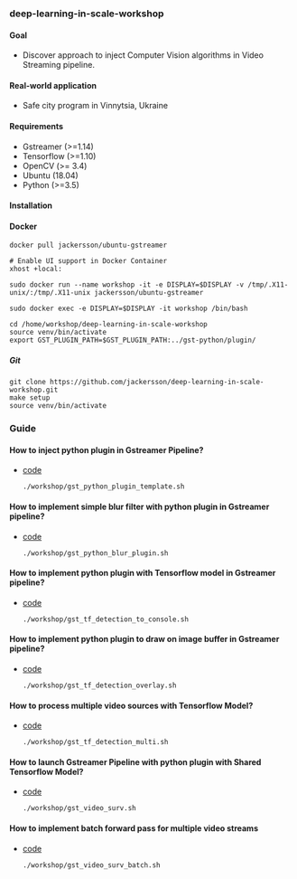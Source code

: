 ### deep-learning-in-scale-workshop
#### Goal
- Discover approach to inject Computer Vision algorithms in Video Streaming pipeline. 

#### Real-world application
- Safe city program in Vinnytsia, Ukraine

#### Requirements
- Gstreamer (>=1.14)
- Tensorflow (>=1.10)
- OpenCV (>= 3.4)
- Ubuntu (18.04)
- Python (>=3.5)

#### Installation
#### Docker 
    docker pull jackersson/ubuntu-gstreamer
        
    # Enable UI support in Docker Container 
    xhost +local:
    
    sudo docker run --name workshop -it -e DISPLAY=$DISPLAY -v /tmp/.X11-unix/:/tmp/.X11-unix jackersson/ubuntu-gstreamer
    
    sudo docker exec -e DISPLAY=$DISPLAY -it workshop /bin/bash
    
    cd /home/workshop/deep-learning-in-scale-workshop
    source venv/bin/activate 
    export GST_PLUGIN_PATH=$GST_PLUGIN_PATH:../gst-python/plugin/

##### Git
    git clone https://github.com/jackersson/deep-learning-in-scale-workshop.git
    make setup
    source venv/bin/activate

### Guide
#### How to inject python plugin in Gstreamer Pipeline?       
- [code](https://github.com/jackersson/gst-python-plugins)

      ./workshop/gst_python_plugin_template.sh
      
#### How to implement simple blur filter with python plugin in Gstreamer pipeline?
- [code](https://github.com/jackersson/gst-python-plugins)

      ./workshop/gst_python_blur_plugin.sh
     
#### How to implement python plugin with Tensorflow model in Gstreamer pipeline?
- [code](https://github.com/jackersson/gst-plugins-tf)

      ./workshop/gst_tf_detection_to_console.sh
      
#### How to implement python plugin to draw on image buffer in Gstreamer pipeline?
- [code](https://github.com/jackersson/gst-plugins-tf)

      ./workshop/gst_tf_detection_overlay.sh
      
#### How to process multiple video sources with Tensorflow Model?
- [code](https://github.com/jackersson/gst-video-surveillance)

      ./workshop/gst_tf_detection_multi.sh
      
#### How to launch Gstreamer Pipeline with python plugin with Shared Tensorflow Model? 
- [code](https://github.com/jackersson/gst-video-surveillance)

      ./workshop/gst_video_surv.sh

#### How to implement batch forward pass for multiple video streams
- [code](https://github.com/jackersson/gst-video-surveillance)

      ./workshop/gst_video_surv_batch.sh



